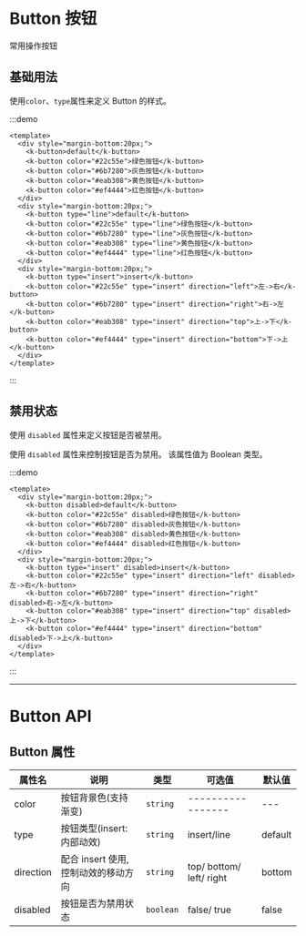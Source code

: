 # Button 按钮

常用操作按钮

## 基础用法

使用`color`、`type`属性来定义 Button 的样式。

:::demo

```vue
<template>
  <div style="margin-bottom:20px;">
    <k-button>default</k-button>
    <k-button color="#22c55e">绿色按钮</k-button>
    <k-button color="#6b7280">灰色按钮</k-button>
    <k-button color="#eab308">黄色按钮</k-button>
    <k-button color="#ef4444">红色按钮</k-button>
  </div>
  <div style="margin-bottom:20px;">
    <k-button type="line">default</k-button>
    <k-button color="#22c55e" type="line">绿色按钮</k-button>
    <k-button color="#6b7280" type="line">灰色按钮</k-button>
    <k-button color="#eab308" type="line">黄色按钮</k-button>
    <k-button color="#ef4444" type="line">红色按钮</k-button>
  </div>
  <div style="margin-bottom:20px;">
    <k-button type="insert">insert</k-button>
    <k-button color="#22c55e" type="insert" direction="left">左->右</k-button>
    <k-button color="#6b7280" type="insert" direction="right">右->左</k-button>
    <k-button color="#eab308" type="insert" direction="top">上->下</k-button>
    <k-button color="#ef4444" type="insert" direction="bottom">下->上</k-button>
  </div>
</template>
```

:::

## 禁用状态

使用 `disabled` 属性来定义按钮是否被禁用。

使用 `disabled` 属性来控制按钮是否为禁用。 该属性值为 Boolean 类型。

:::demo

```vue
<template>
  <div style="margin-bottom:20px;">
    <k-button disabled>default</k-button>
    <k-button color="#22c55e" disabled>绿色按钮</k-button>
    <k-button color="#6b7280" disabled>灰色按钮</k-button>
    <k-button color="#eab308" disabled>黄色按钮</k-button>
    <k-button color="#ef4444" disabled>红色按钮</k-button>
  </div>
  <div style="margin-bottom:20px;">
    <k-button type="insert" disabled>insert</k-button>
    <k-button color="#22c55e" type="insert" direction="left" disabled>左->右</k-button>
    <k-button color="#6b7280" type="insert" direction="right" disabled>右->左</k-button>
    <k-button color="#eab308" type="insert" direction="top" disabled>上->下</k-button>
    <k-button color="#ef4444" type="insert" direction="bottom" disabled>下->上</k-button>
  </div>
</template>
```

:::

---

# Button API

## Button 属性

| 属性名    | 说明                                | 类型      | 可选值                   | 默认值  |
| --------- | ----------------------------------- | --------- | ------------------------ | ------- |
| color     | 按钮背景色(支持渐变)                | `string`  | -----------------        | ---     |
| type      | 按钮类型(insert: 内部动效)          | `string`  | insert/line              | default |
| direction | 配合 insert 使用,控制动效的移动方向 | `string`  | top/ bottom/ left/ right | bottom  |
| disabled  | 按钮是否为禁用状态                  | `boolean` | false/ true              | false   |
